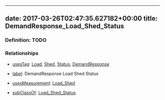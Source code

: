 
---
date: 2017-03-26T02:47:35.627182+00:00
title: DemandResponse_Load_Shed_Status
---
### Definition: TODO

### Relationships

* [usesTag](https://brickschema.org/schema/1.0/BrickFrame#usesTag): [Load](https://brickschema.org/schema/1.0/BrickTag#Load), [Shed](https://brickschema.org/schema/1.0/BrickTag#Shed), [Status](https://brickschema.org/schema/1.0/BrickTag#Status), [DemandResponse](https://brickschema.org/schema/1.0/BrickTag#DemandResponse)

* [label](http://www.w3.org/2000/01/rdf-schema#label): DemandResponse Load Shed Status

* [usesMeasurement](https://brickschema.org/schema/1.0/BrickFrame#usesMeasurement): [Load_Shed](https://brickschema.org/schema/1.0/Brick#Load_Shed)

* [subClassOf](http://www.w3.org/2000/01/rdf-schema#subClassOf): [Load_Shed_Status](https://brickschema.org/schema/1.0/Brick#Load_Shed_Status)
